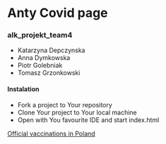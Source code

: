 # Anty Covid page

### alk_projekt_team4
* Katarzyna Depczynska
* Anna Dymkowska
* Piotr Golebniak
* Tomasz Grzonkowski

#### Instalation
* Fork a project to Your repository
* Clone Your project to Your local machine
* Open with You favourite IDE and start index.html

[Official vaccinations in Poland](https://www.gov.pl/web/szczepimysie)
